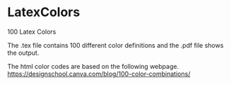 # LatexColors
100 Latex Colors

The .tex file contains 100 different color definitions and the .pdf file shows the output.

The html color codes are based on the following webpage.
https://designschool.canva.com/blog/100-color-combinations/
